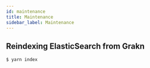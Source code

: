 ```yaml
---
id: maintenance
title: Maintenance
sidebar_label: Maintenance
---
```


## Reindexing ElasticSearch from Grakn

```bash
$ yarn index
```